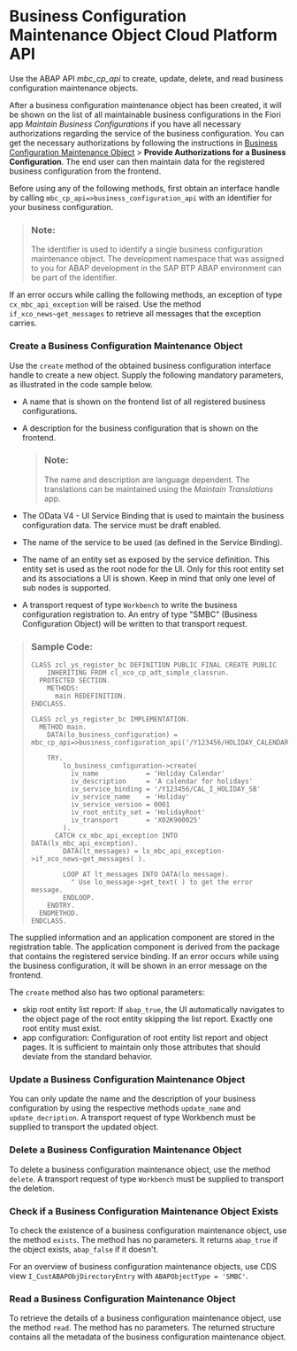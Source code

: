 <!-- loio508d406ac92043dba95f694144803c26 -->

# Business Configuration Maintenance Object Cloud Platform API

Use the ABAP API *mbc\_cp\_api* to create, update, delete, and read business configuration maintenance objects.



After a business configuration maintenance object has been created, it will be shown on the list of all maintainable business configurations in the Fiori app *Maintain Business Configurations* if you have all necessary authorizations regarding the service of the business configuration. You can get the necessary authorizations by following the instructions in [Business Configuration Maintenance Object](business-configuration-maintenance-object-61159c4.md) \> **Provide Authorizations for a Business Configuration**. The end user can then maintain data for the registered business configuration from the frontend.

Before using any of the following methods, first obtain an interface handle by calling `mbc_cp_api=>business_configuration_api` with an identifier for your business configuration.

> ### Note:  
> The identifier is used to identify a single business configuration maintenance object. The development namespace that was assigned to you for ABAP development in the SAP BTP ABAP environment can be part of the identifier.

If an error occurs while calling the following methods, an exception of type `cx_mbc_api_exception` will be raised. Use the method `if_xco_news~get_messages` to retrieve all messages that the exception carries.



### Create a Business Configuration Maintenance Object

Use the `create` method of the obtained business configuration interface handle to create a new object. Supply the following mandatory parameters, as illustrated in the code sample below.

-   A name that is shown on the frontend list of all registered business configurations.

-   A description for the business configuration that is shown on the frontend.

    > ### Note:  
    > The name and description are language dependent. The translations can be maintained using the *Maintain Translations* app.

-   The OData V4 - UI Service Binding that is used to maintain the business configuration data. The service must be draft enabled.

-   The name of the service to be used \(as defined in the Service Binding\).

-   The name of an entity set as exposed by the service definition. This entity set is used as the root node for the UI. Only for this root entity set and its associations a UI is shown. Keep in mind that only one level of sub nodes is supported.

-   A transport request of type `Workbench` to write the business configuration registration to. An entry of type "SMBC" \(Business Configuration Object\) will be written to that transport request.


> ### Sample Code:  
> ```abap
> CLASS zcl_ys_register_bc DEFINITION PUBLIC FINAL CREATE PUBLIC
>     INHERITING FROM cl_xco_cp_adt_simple_classrun.
>   PROTECTED SECTION.
>     METHODS:
>       main REDEFINITION.
> ENDCLASS.
> 
> CLASS zcl_ys_register_bc IMPLEMENTATION.
>   METHOD main.
>     DATA(lo_business_configuration) = mbc_cp_api=>business_configuration_api('/Y123456/HOLIDAY_CALENDAR').
> 
>     TRY.
>         lo_business_configuration->create(
>           iv_name            = 'Holiday Calendar'
>           iv_description     = 'A calendar for holidays'
>           iv_service_binding = '/Y123456/CAL_I_HOLIDAY_SB'
>           iv_service_name    = 'Holiday'
>           iv_service_version = 0001
>           iv_root_entity_set = 'HolidayRoot'
>           iv_transport       = 'X02K900025'
>         ).
>       CATCH cx_mbc_api_exception INTO DATA(lx_mbc_api_exception).
>         DATA(lt_messages) = lx_mbc_api_exception->if_xco_news~get_messages( ).
> 
>         LOOP AT lt_messages INTO DATA(lo_message).
>           " Use lo_message->get_text( ) to get the error message.
>         ENDLOOP.
>     ENDTRY.
>   ENDMETHOD.
> ENDCLASS.
> 
> ```

The supplied information and an application component are stored in the registration table. The application component is derived from the package that contains the registered service binding. If an error occurs while using the business configuration, it will be shown in an error message on the frontend.

The `create` method also has two optional parameters:

-   skip root entity list report: If `abap_true`, the UI automatically navigates to the object page of the root entity skipping the list report. Exactly one root entity must exist.
-   app configuration: Configuration of root entity list report and object pages. It is sufficient to maintain only those attributes that should deviate from the standard behavior.



### Update a Business Configuration Maintenance Object

You can only update the name and the description of your business configuration by using the respective methods `update_name` and `update_decription`. A transport request of type Workbench must be supplied to transport the updated object.



### Delete a Business Configuration Maintenance Object

To delete a business configuration maintenance object, use the method `delete`. A transport request of type `Workbench` must be supplied to transport the deletion.



### Check if a Business Configuration Maintenance Object Exists

To check the existence of a business configuration maintenance object, use the method `exists`. The method has no parameters. It returns `abap_true` if the object exists, `abap_false` if it doesn't.

For an overview of business configuration maintenance objects, use CDS view `I_CustABAPObjDirectoryEntry` with `ABAPObjectType = 'SMBC'`.



### Read a Business Configuration Maintenance Object

To retrieve the details of a business configuration maintenance object, use the method `read`. The method has no parameters. The returned structure contains all the metadata of the business configuration maintenance object.

